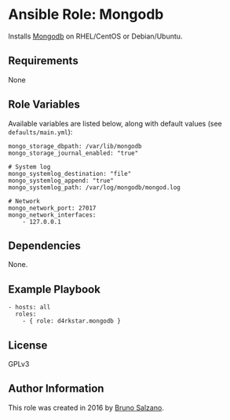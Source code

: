 Ansible Role: Mongodb
=========

Installs [Mongodb](https://www.mongodb.com) on RHEL/CentOS or Debian/Ubuntu.

## Requirements

None

## Role Variables

Available variables are listed below, along with default values (see `defaults/main.yml`):

	mongo_storage_dbpath: /var/lib/mongodb
	mongo_storage_journal_enabled: "true"
	
	# System log
	mongo_systemlog_destination: "file"
	mongo_systemlog_append: "true"
	mongo_systemlog_path: /var/log/mongodb/mongod.log
	
	# Network
	mongo_network_port: 27017
	mongo_network_interfaces:
  		- 127.0.0.1

## Dependencies

None.

## Example Playbook

    - hosts: all
      roles:
        - { role: d4rkstar.mongodb }

## License

GPLv3

## Author Information

This role was created in 2016 by [Bruno Salzano](http://brunosalzano.com/).
